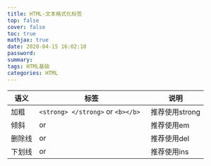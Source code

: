 ```yaml
---
title: HTML-文本格式化标签
top: false
cover: false
toc: true
mathjax: true
date: 2020-04-15 16:02:10
password:
summary:
tags: HTML基础
categories: HTML
---
```


| 语义   | 标签                                 | 说明           |
| ------ | ------------------------------------ | -------------- |
| 加粗   | `<strong> </strong>`  or  `<b></b> ` | 推荐使用strong |
| 倾斜   | <em></em>  or <i></i>                | 推荐使用em     |
| 删除线 | <del></del> or <s></s>               | 推荐使用del    |
| 下划线 | <ins></ins> or <u></u>               | 推荐使用ins    |

